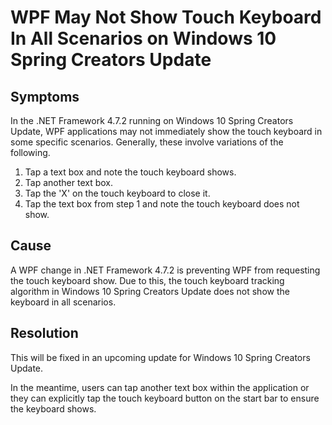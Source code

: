 # WPF May Not Show Touch Keyboard In All Scenarios on Windows 10 Spring Creators Update 

## Symptoms
In the .NET Framework 4.7.2 running on Windows 10 Spring Creators Update, WPF applications may not immediately show the touch keyboard in some specific scenarios.  Generally, these involve variations of the following.

1. Tap a text box and note the touch keyboard shows.
2. Tap another text box.
3. Tap the 'X' on the touch keyboard to close it.
4. Tap the text box from step 1 and note the touch keyboard does not show.

## Cause
A WPF change in .NET Framework 4.7.2 is preventing WPF from requesting the touch keyboard show.  Due to this, the touch keyboard tracking algorithm in Windows 10 Spring Creators Update does not show the
keyboard in all scenarios.

## Resolution
This will be fixed in an upcoming update for Windows 10 Spring Creators Update.

In the meantime, users can tap another text box within the application or they can explicitly tap the touch keyboard button on the start bar to ensure the keyboard shows.
